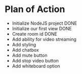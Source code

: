 # Plan of Action

- Initialize NodeJS project DONE
- Initialize our first view DONE
- Create room id DONE
- Add ability for video streaming
- Add styling
- Add chatbox
- Add mute button
- Add stop video button
- Add whiteboard option